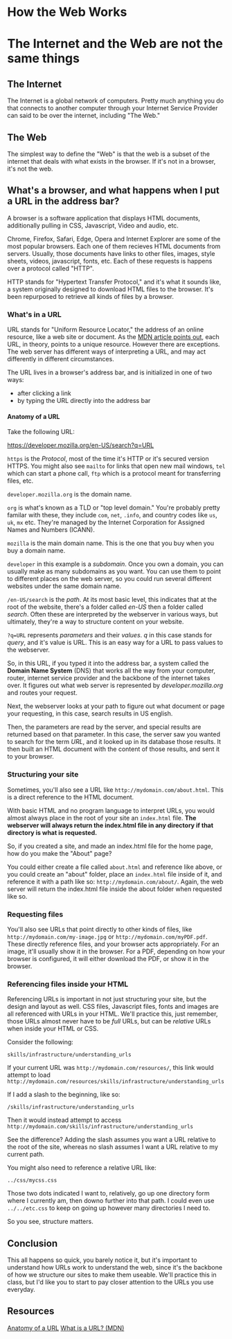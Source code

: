 # How the Web Works

# The Internet and the Web are not the same things

## The Internet

The Internet is a global network of computers. Pretty much anything you do that connects to another computer through your Internet Service Provider can said to be over the internet, including "The Web."

## The Web

The simplest way to define the "Web" is that the web is a subset of the internet that deals with what exists in the browser. If it's not in a browser, it's not the web. 

## What's a browser, and what happens when I put a URL in the address bar?

A browser is a software application that displays HTML documents, additionally pulling in CSS, Javascript, Video and audio, etc. 

Chrome, Firefox, Safari, Edge, Opera and Internet Explorer are some of the most popular browsers. Each one of them recieves HTML documents from servers. Usually, those documents have links to other files, images, style sheets, videos, javascript, fonts, etc. Each of these requests is happens over a protocol called "HTTP". 

HTTP stands for "Hypertext Transfer Protocol," and it's what it sounds like, a system originally designed to download HTML files to the browser. It's been repurposed to retrieve all kinds of files by a browser. 

### What's in a URL

URL stands for "Uniform Resource Locator," the address of an online resource, like a web site or document. As the [MDN article points out](https://developer.mozilla.org/en-US/docs/Learn/Common_questions/What_is_a_URL), each URL, in theory, points to a unique resource. However there are exceptions. The web server has different ways of interpreting a URL, and may act differently in different circumstances. 

The URL lives in a browser's address bar, and is initialized in one of two ways: 
- after clicking a link
- by typing the URL directly into the address bar

#### Anatomy of a URL

Take the following URL:

https://developer.mozilla.org/en-US/search?q=URL

`https` is the _Protocol_, most of the time it's HTTP or it's secured version HTTPS. You might also see `mailto` for links that open new mail windows, `tel` which can start a phone call, `ftp` which is a protocol meant for transferring files, etc.

`developer.mozilla.org` is the domain name. 

`org` is what's known as a TLD or "top level domain." You're probably pretty familar with these, they include `com`, `net`, `.info`, and country codes like `us`, `uk`, `mx` etc. They're managed by the Internet Corporation for Assigned Names and Numbers (ICANN). 

`mozilla` is the main domain name. This is the one that you buy when you buy a domain name. 

`developer` in this example is a _subdomain_. Once you own a domain, you can usually make as many subdomains as you want. You can use them to point to different places on the web server, so you could run several different websites under the same domain name. 

`/en-US/search` is the _path_. At its most basic level, this indicates that at the root of the website, there's a folder called _en-US_ then a folder called _search_. Often these are interpreted by the webserver in various ways, but ultimately, they're a way to structure content on your website. 

`?q=URL` represents _parameters_ and their _values_. _q_ in this case stands for _query_, and it's value is URL. This is an easy way for a URL to pass values to the webserver. 

So, in this URL, if you typed it into the address bar, a system called the **Domain Name System** (DNS) that works all the way from your computer, router, internet service provider and the backbone of the internet takes over. It figures out what web server is represented by _developer.mozilla.org_ and routes your request. 

Next, the webserver looks at your path to figure out what document or page your requesting, in this case, search results in US english. 

Then, the parameters are read by the server, and special results are returned based on that parameter. In this case, the server saw you wanted to search for the term _URL_, and it looked up in its database those results. It then built an HTML document with the content of those results, and sent it to your browser. 

### Structuring your site

Sometimes, you'll also see a URL like `http://mydomain.com/about.html`. This is a direct reference to the HTML document.

With basic HTML and no program language to interpret URLs, you would almost always place in the root of your site an `index.html` file. **The webserver will always return the index.html file in any directory if that directory is what is requested.**

So, if you created a site, and made an index.html file for the home page, how do you make the "About" page? 

You could either create a file called `about.html` and reference like above, or you could create an "about" folder, place an `index.html` file inside of it, and reference it with a path like so: `http://mydomain.com/about/`. Again, the web server will return the index.html file inside the about folder when requested like so. 

### Requesting files

You'll also see URLs that point directly to other kinds of files, like `http://mydomain.com/my-image.jpg` or `http://mydomain.com/myPDF.pdf`. These directly reference files, and your browser acts appropriately. For an image, it'll usually show it in the browser. For a PDF, depending on how your browser is configured, it will either download the PDF, or show it in the browser. 

### Referencing files inside your HTML

Referencing URLs is important in not just structuring your site, but the design and layout as well. CSS files, Javascript files, fonts and images are all referenced with URLs in your HTML. We'll practice this, just remember, those URLs almost never have to be _full_ URLs, but can be _relative_ URLs when inside your HTML or CSS.

Consider the following:

`skills/infrastructure/understanding_urls`

If your current URL was `http://mydomain.com/resources/`, this link would attempt to load `http://mydomain.com/resources/skills/infrastructure/understanding_urls`

If I add a slash to the beginning, like so:

`/skills/infrastructure/understanding_urls`

Then it would instead attempt to access `http://mydomain.com/skills/infrastructure/understanding_urls`

See the difference? Adding the slash assumes you want a URL relative to the root of the site, whereas no slash assumes I want a URL relative to my current path.

You might also need to reference a relative URL like:

`../css/mycss.css`

Those two dots indicated I want to, relatively, go up one directory form where I currently am, then downo further into that path. I could even use `../../etc.css` to keep on going up however many directories I need to. 

So you see, structure matters.

## Conclusion

This all happens so quick, you barely notice it, but it's important to understand how URLs work to understand the web, since it's the backbone of how we structure our sites to make them useable. We'll practice this in class, but I'd like you to start to pay closer attention to the URLs you use everyday. 

## Resources

[Anatomy of a URL](https://doepud.co.uk/blog/anatomy-of-a-url)
[What is a URL? (MDN)](https://developer.mozilla.org/en-US/docs/Learn/Common_questions/What_is_a_URL)
